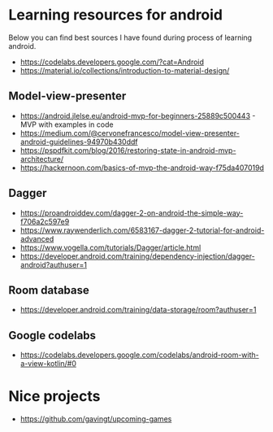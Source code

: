 # Learning resources for android

Below you can find best sources I have found during process of learning android.

- https://codelabs.developers.google.com/?cat=Android
- https://material.io/collections/introduction-to-material-design/

## Model-view-presenter

- https://android.jlelse.eu/android-mvp-for-beginners-25889c500443 - MVP with examples in code
- https://medium.com/@cervonefrancesco/model-view-presenter-android-guidelines-94970b430ddf
- https://pspdfkit.com/blog/2016/restoring-state-in-android-mvp-architecture/
- https://hackernoon.com/basics-of-mvp-the-android-way-f75da407019d

## Dagger
- https://proandroiddev.com/dagger-2-on-android-the-simple-way-f706a2c597e9
- https://www.raywenderlich.com/6583167-dagger-2-tutorial-for-android-advanced
- https://www.vogella.com/tutorials/Dagger/article.html
- https://developer.android.com/training/dependency-injection/dagger-android?authuser=1

## Room database
- https://developer.android.com/training/data-storage/room?authuser=1

## Google codelabs
- https://codelabs.developers.google.com/codelabs/android-room-with-a-view-kotlin/#0

# Nice projects
- https://github.com/gavingt/upcoming-games
